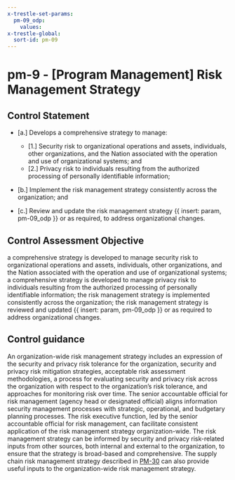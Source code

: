 ```yaml
---
x-trestle-set-params:
  pm-09_odp:
    values:
x-trestle-global:
  sort-id: pm-09
---
```


# pm-9 - \[Program Management\] Risk Management Strategy

## Control Statement

- \[a.\] Develops a comprehensive strategy to manage:

  - \[1.\] Security risk to organizational operations and assets, individuals, other organizations, and the Nation associated with the operation and use of organizational systems; and
  - \[2.\] Privacy risk to individuals resulting from the authorized processing of personally identifiable information;

- \[b.\] Implement the risk management strategy consistently across the organization; and

- \[c.\] Review and update the risk management strategy {{ insert: param, pm-09_odp }} or as required, to address organizational changes.

## Control Assessment Objective

a comprehensive strategy is developed to manage security risk to organizational operations and assets, individuals, other organizations, and the Nation associated with the operation and use of organizational systems;
a comprehensive strategy is developed to manage privacy risk to individuals resulting from the authorized processing of personally identifiable information;
the risk management strategy is implemented consistently across the organization;
the risk management strategy is reviewed and updated {{ insert: param, pm-09_odp }} or as required to address organizational changes.

## Control guidance

An organization-wide risk management strategy includes an expression of the security and privacy risk tolerance for the organization, security and privacy risk mitigation strategies, acceptable risk assessment methodologies, a process for evaluating security and privacy risk across the organization with respect to the organization’s risk tolerance, and approaches for monitoring risk over time. The senior accountable official for risk management (agency head or designated official) aligns information security management processes with strategic, operational, and budgetary planning processes. The risk executive function, led by the senior accountable official for risk management, can facilitate consistent application of the risk management strategy organization-wide. The risk management strategy can be informed by security and privacy risk-related inputs from other sources, both internal and external to the organization, to ensure that the strategy is broad-based and comprehensive. The supply chain risk management strategy described in [PM-30](#pm-30) can also provide useful inputs to the organization-wide risk management strategy.
